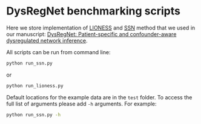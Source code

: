 # DysRegNet benchmarking scripts
Here we store implementation of [LIONESS](https://www.sciencedirect.com/science/article/pii/S2589004219300872) and [SSN](https://academic.oup.com/nar/article/44/22/e164/2691334)  method that we used in our manuscript: [DysRegNet: Patient-specific and confounder-aware dysregulated network inference](https://doi.org/10.1101/2022.04.29.490015). 

 All scripts can be run from command line:
  ```bash
 python run_ssn.py
 
 ```
 or 
 
 ```bash
 python run_lioness.py
 
 ```
 
 Default locations for the example data are in the `test` folder. To access the full list of arguments please add `-h` arguments. For example:
 ```bash
 python run_ssn.py -h
 
 ```

 
 
